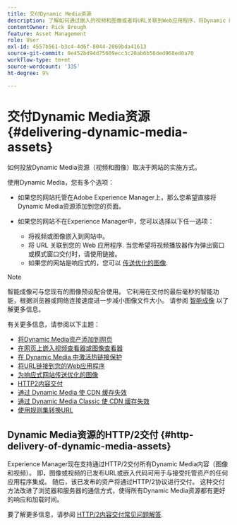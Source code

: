 ```yaml
---
title: 交付Dynamic Media资源
description: 了解如何通过嵌入的视频和图像或者将URL关联到Web应用程序，将Dynamic Media资源交付到您的网页。
contentOwner: Rick Brough
feature: Asset Management
role: User
exl-id: 4557b561-b3c4-4d6f-8044-2069bda41613
source-git-commit: 0e452bd94d75609ecc3c20ab6b56ded968ed0a70
workflow-type: tm+mt
source-wordcount: '335'
ht-degree: 9%

---
```


# 交付Dynamic Media资源{#delivering-dynamic-media-assets}

如何投放Dynamic Media资源（视频和图像）取决于网站的实施方式。

使用Dynamic Media，您有多个选项：

* 如果您的网站托管在Adobe Experience Manager上，那么您希望直接将Dynamic Media资源添加到您的页面。
* 如果您的网站不在Experience Manager中，您可以选择以下任一选项：

   * 将视频或图像嵌入到网站中。
   * 将 URL 关联到您的 Web 应用程序. 当您希望将视频播放器作为弹出窗口或模式窗口交付时，请使用链接。
   * 如果您的网站是响应式的，您可以 [传送优化的图像](/help/assets/dynamic-media/responsive-site.md).

>[!NOTE]
>
>智能成像可与您现有的图像预设配合使用。 它利用在交付的最后毫秒的智能功能，根据浏览器或网络连接速度进一步减小图像文件大小。 请参阅 [智能成像](/help/assets/dynamic-media/imaging-faq.md) 以了解更多信息。

有关更多信息，请参阅以下主题：

* [将Dynamic Media资产添加到网页](/help/assets/dynamic-media/adding-dynamic-media-assets-to-pages.md)
* [在网页上嵌入视频查看器或图像查看器](/help/assets/dynamic-media/embed-code.md)
* [在 Dynamic Media 中激活热链接保护](/help/assets/dynamic-media/hotlink-protection.md)
* [将URL链接到您的Web应用程序](/help/assets/dynamic-media/linking-urls-to-yourwebapplication.md)
* [为响应式网站传送优化的图像](/help/assets/dynamic-media/responsive-site.md)
* [HTTP2内容交付](/help/assets/dynamic-media/http2faq.md)
* [通过 Dynamic Media 使 CDN 缓存失效](/help/assets/dynamic-media/invalidate-cdn-cache-dynamic-media.md)
* [通过 Dynamic Media Classic 使 CDN 缓存失效](/help/assets/dynamic-media/invalidate-cdn-cache-dm-classic.md)
* [使用规则集转换URL](/help/assets/dynamic-media/using-rulesets-to-transform-urls.md)

## Dynamic Media资源的HTTP/2交付 {#http-delivery-of-dynamic-media-assets}

Experience Manager现在支持通过HTTP/2交付所有Dynamic Media内容（图像和视频）。 即，图像或视频的已发布URL或嵌入代码可用于与接受托管资产的任何应用程序集成。 随后，该已发布的资产将通过HTTP/2协议进行交付。 这种交付方法改进了浏览器和服务器的通信方式，使得所有Dynamic Media资源都有更好的响应和加载时间。

要了解更多信息，请参阅 [HTTP/2内容交付常见问题解答](/help/assets/dynamic-media/http2faq.md).
